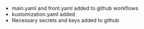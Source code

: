 - main.yaml and front.yaml added to github workflows
- kustomization.yaml added
- Necessary secrets and keys added to github